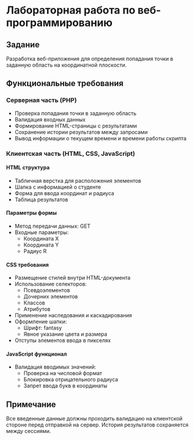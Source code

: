 # Лабораторная работа по веб-программированию

## Задание
Разработка веб-приложения для определения попадания точки в заданную область на координатной плоскости.

## Функциональные требования

### Серверная часть (PHP)
- Проверка попадания точки в заданную область
- Валидация входных данных
- Формирование HTML-страницы с результатами
- Сохранение истории результатов между запросами
- Вывод информации о текущем времени и времени работы скрипта

### Клиентская часть (HTML, CSS, JavaScript)

#### HTML структура
- Табличная верстка для расположения элементов
- Шапка с информацией о студенте
- Форма для ввода координат и радиуса
- Таблица результатов

#### Параметры формы
- Метод передачи данных: GET
- Входные параметры:
  - Координата X
  - Координата Y
  - Радиус R

#### CSS требования
- Размещение стилей внутри HTML-документа
- Использование селекторов:
  - Псевдоэлементов
  - Дочерних элементов
  - Классов
  - Атрибутов
- Применение наследования и каскадирования
- Оформление шапки:
  - Шрифт: fantasy
  - Явное указание цвета и размера
- Отступы элементов ввода в пикселях

#### JavaScript функционал
- Валидация вводимых значений:
  - Проверка на числовой формат
  - Блокировка отрицательного радиуса
  - Запрет ввода букв в координаты

## Примечание
Все введенные данные должны проходить валидацию на клиентской стороне перед отправкой на сервер. История результатов сохраняется между сессиями.